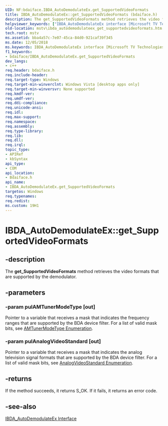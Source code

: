 ```yaml
---
UID: NF:bdaiface.IBDA_AutoDemodulateEx.get_SupportedVideoFormats
title: IBDA_AutoDemodulateEx::get_SupportedVideoFormats (bdaiface.h)
description: The get_SupportedVideoFormats method retrieves the video formats that are supported by the demodulator.
helpviewer_keywords: ["IBDA_AutoDemodulateEx interface [Microsoft TV Technologies]","get_SupportedVideoFormats method","IBDA_AutoDemodulateEx.get_SupportedVideoFormats","IBDA_AutoDemodulateEx::get_SupportedVideoFormats","IBDA_AutoDemodulateExget_SupportedVideoFormats","bdaiface/IBDA_AutoDemodulateEx::get_SupportedVideoFormats","get_SupportedVideoFormats","get_SupportedVideoFormats method [Microsoft TV Technologies]","get_SupportedVideoFormats method [Microsoft TV Technologies]","IBDA_AutoDemodulateEx interface","mstv.ibda_autodemodulateex_get_supportedvideoformats"]
old-location: mstv\ibda_autodemodulateex_get_supportedvideoformats.htm
tech.root: mstv
ms.assetid: bba4a57c-7e07-45ca-84d0-921caf39f345
ms.date: 12/05/2018
ms.keywords: IBDA_AutoDemodulateEx interface [Microsoft TV Technologies],get_SupportedVideoFormats method, IBDA_AutoDemodulateEx.get_SupportedVideoFormats, IBDA_AutoDemodulateEx::get_SupportedVideoFormats, IBDA_AutoDemodulateExget_SupportedVideoFormats, bdaiface/IBDA_AutoDemodulateEx::get_SupportedVideoFormats, get_SupportedVideoFormats, get_SupportedVideoFormats method [Microsoft TV Technologies], get_SupportedVideoFormats method [Microsoft TV Technologies],IBDA_AutoDemodulateEx interface, mstv.ibda_autodemodulateex_get_supportedvideoformats
f1_keywords:
- bdaiface/IBDA_AutoDemodulateEx.get_SupportedVideoFormats
dev_langs:
- c++
req.header: bdaiface.h
req.include-header: 
req.target-type: Windows
req.target-min-winverclnt: Windows Vista [desktop apps only]
req.target-min-winversvr: None supported
req.kmdf-ver: 
req.umdf-ver: 
req.ddi-compliance: 
req.unicode-ansi: 
req.idl: 
req.max-support: 
req.namespace: 
req.assembly: 
req.type-library: 
req.lib: 
req.dll: 
req.irql: 
topic_type:
- APIRef
- kbSyntax
api_type:
- COM
api_location:
- Bdaiface.h
api_name:
- IBDA_AutoDemodulateEx.get_SupportedVideoFormats
targetos: Windows
req.typenames: 
req.redist: 
ms.custom: 19H1
---
```


# IBDA_AutoDemodulateEx::get_SupportedVideoFormats


## -description


The <b>get_SupportedVideoFormats</b> method retrieves the video formats that are supported by the demodulator.


## -parameters




### -param pulAMTunerModeType [out]

Pointer to a variable that receives a mask that indicates the frequency ranges that are supported by the BDA device filter. For a list of valid mask bits, see <a href="https://docs.microsoft.com/previous-versions/windows/desktop/api/strmif/ne-strmif-amtunermodetype">AMTunerModeType Enumeration</a>.


### -param pulAnalogVideoStandard [out]

Pointer to a variable that receives a mask that indicates the analog television signal formats that are supported by the BDA device filter. For a list of valid mask bits, see <a href="https://docs.microsoft.com/previous-versions/windows/desktop/api/strmif/ne-strmif-analogvideostandard">AnalogVideoStandard Enumeration</a>.


## -returns



If the method succeeds, it returns S_OK. If it fails, it returns an error code.




## -see-also




<a href="https://docs.microsoft.com/windows/desktop/api/bdaiface/nn-bdaiface-ibda_autodemodulateex">IBDA_AutoDemodulateEx Interface</a>
 

 

